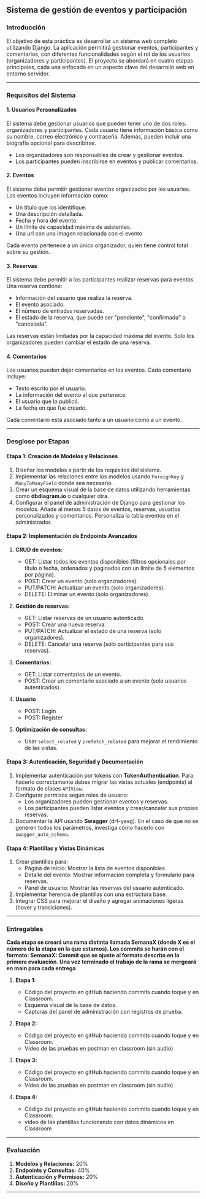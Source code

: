 ## Sistema de gestión de eventos y participación

### Introducción

El objetivo de esta práctica es desarrollar un sistema web completo utilizando Django. La aplicación permitirá gestionar eventos, participantes y comentarios, con diferentes funcionalidades según el rol de los usuarios (organizadores y participantes). El proyecto se abordará en cuatro etapas principales, cada una enfocada en un aspecto clave del desarrollo web en entorno servidor.

---

### Requisitos del Sistema

#### **1. Usuarios Personalizados**

El sistema debe gestionar usuarios que pueden tener uno de dos roles: organizadores y participantes. Cada usuario tiene información básica como su nombre, correo electrónico y contraseña. Además, pueden incluir una biografía opcional para describirse.

- Los organizadores son responsables de crear y gestionar eventos.
- Los participantes pueden inscribirse en eventos y publicar comentarios.

#### **2. Eventos**

El sistema debe permitir gestionar eventos organizados por los usuarios. Los eventos incluyen información como:

- Un título que los identifique.
- Una descripción detallada.
- Fecha y hora del evento.
- Un límite de capacidad máxima de asistentes.
- Una url con una imagen relacionada con el evento

Cada evento pertenece a un único organizador, quien tiene control total sobre su gestión.

#### **3. Reservas**

El sistema debe permitir a los participantes realizar reservas para eventos. Una reserva contiene:

- Información del usuario que realiza la reserva.
- El evento asociado.
- El número de entradas reservadas.
- El estado de la reserva, que puede ser "pendiente", "confirmada" o "cancelada".

Las reservas están limitadas por la capacidad máxima del evento. Solo los organizadores pueden cambiar el estado de una reserva.

#### **4. Comentarios**

Los usuarios pueden dejar comentarios en los eventos. Cada comentario incluye:

- Texto escrito por el usuario.
- La información del evento al que pertenece.
- El usuario que lo publicó.
- La fecha en que fue creado.

Cada comentario está asociado tanto a un usuario como a un evento.

---

### Desglose por Etapas

#### **Etapa 1: Creación de Modelos y Relaciones**

1. Diseñar los modelos a partir de los requisitos del sistema.
2. Implementar las relaciones entre los modelos usando `ForeignKey` y `ManyToManyField` donde sea necesario.
3. Crear un esquema visual de la base de datos utilizando herramientas como **dbdiagram.io** o cualquier otra.
4. Configurar el panel de administración de Django para gestionar los modelos. Añade al menos 5 datos de eventos, reservas, usuarios personalizados y comentarios. Personaliza la tabla eventos en el administrador.

#### **Etapa 2: Implementación de Endpoints Avanzados**

1. **CRUD de eventos:**
   - GET: Listar todos los eventos disponibles (filtros opcionales por título o fecha, ordenados y paginados con un límite de 5 elementos por página).
   - POST: Crear un evento (solo organizadores).
   - PUT/PATCH: Actualizar un evento (solo organizadores).
   - DELETE: Eliminar un evento (solo organizadores).
2. **Gestión de reservas:**
   - GET: Listar reservas de un usuario autenticado.
   - POST: Crear una nueva reserva.
   - PUT/PATCH: Actualizar el estado de una reserva (solo organizadores).
   - DELETE: Cancelar una reserva (solo participantes para sus reservas).
3. **Comentarios:**
   - GET: Listar comentarios de un evento.
   - POST: Crear un comentario asociado a un evento (solo usuarios autenticados).
  
4. **Usuario**
   - POST: Login
   - POST: Register
6. **Optimización de consultas:**
   - Usar `select_related` y `prefetch_related` para mejorar el rendimiento de las vistas.

#### **Etapa 3: Autenticación, Seguridad y Documentación**

1. Implementar autenticación por tokens con **TokenAuthentication**. Para hacerlo correctamente debes migrar las vistas actuales (endpoints) al formato de clases `APIView`.
2. Configurar permisos según roles de usuario:
   - Los organizadores pueden gestionar eventos y reservas.
   - Los participantes pueden listar eventos y crear/cancelar sus propias reservas.
3. Documentar la API usando **Swagger** (drf-yasg). En el caso de que no se generen todos los parámetros, investiga cómo hacerlo con `swagger_auto_schema`.

#### **Etapa 4: Plantillas y Vistas Dinámicas**

1. Crear plantillas para:
   - Página de inicio: Mostrar la lista de eventos disponibles.
   - Detalle del evento: Mostrar información completa y formulario para reservas.
   - Panel de usuario: Mostrar las reservas del usuario autenticado.
2. Implementar herencia de plantillas con una estructura base.
3. Integrar CSS para mejorar el diseño y agregar animaciones ligeras (hover y transiciones).

---

### Entregables

**Cada etapa se creará una rama distinta llamada SemanaX (donde X es el número de la etapa en la que estamos). Los commits se harán con el formato: SemanaX: Commit que se ajuste al formato descrito en la primera evaluación. Una vez terminado el trabajo de la rama se mergeará en main para  cada entrega**

1. **Etapa 1:**

   - Código del proyecto en gitHub haciendo commits cuando toque y en Classroom.
   - Esquema visual de la base de datos.
   - Capturas del panel de administración con registros de prueba.

2. **Etapa 2:**

   - Código del proyecto en gitHub haciendo commits cuando toque y en Classroom.
   - Vídeo de las pruebas en postman en classroom (sin audio)

3. **Etapa 3:**

   - Código del proyecto en gitHub haciendo commits cuando toque y en Classroom.
   -  Vídeo de las pruebas en postman en classroom (sin audio)

4. **Etapa 4:**

   - Código del proyecto en gitHub haciendo commits cuando toque y en Classroom.
   - vídeo de las plantillas funcionando con datos dinámicos en Classroom

---

### Evaluación

1. **Modelos y Relaciones:** 20%
2. **Endpoints y Consultas:** 40%
3. **Autenticación y Permisos:** 20%
4. **Diseño y Plantillas:** 20%

---


